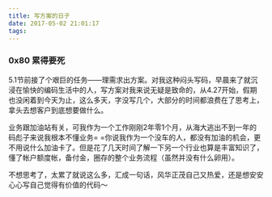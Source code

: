```yaml
---
title: 写方案的日子
date: 2017-05-02 21:01:17
tags: 
---
```


### 0x80 累得要死
5.1节前接了个艰巨的任务——理需求出方案。对我这种闷头写码，早晨来了就沉浸在愉快的编码生活中的人，写方案对我来说无疑是致命的，从4.27开始，假期也没闲着到今天为止，这么多天，字没写几个，大部分的时间都浪费在了思考上，拿头去想客户到底想要做什么。

业务跟加油站有关，可我作为一个工作刚刚2年零1个月，从海大逃出不到一年的码彪子来说我根本不懂业务= =你说我作为一个没车的人，都没有加油的机会，更不用说什么加油卡了。但是花了几天时间了解一下另一个行业也算是丰富知识了，懂了帐户额度帐，备付金，圈存的整个业务流程（虽然并没有什么卵用）。

不想思考了，太累了就说这么多，汇成一句话，风华正茂自己又热爱，还是想安安心心写自己觉得有价值的代码～
